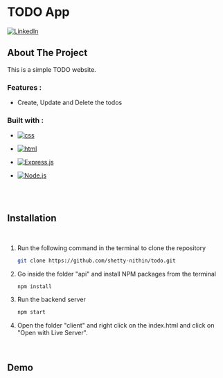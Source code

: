 # TODO App

[![LinkedIn][linkedin-shield]][linkedin-url]
<br/>

## About The Project
This is a simple TODO website.
<br/>

### Features : 
* Create, Update and Delete the todos

### Built with : 

* [![css][CSS]][css-url]

* [![html][HTML]][html-url]

* [![Express.js][Express.js]][Express-url]

* [![Node.js][Node.js]][Node-url]

<br/>
<br/>

## Installation
<br/>

1. Run the following command in the terminal to clone the repository
   ```sh
   git clone https://github.com/shetty-nithin/todo.git
   ```

2. Go inside the folder "api" and install NPM packages from the terminal
   ```
   npm install
   ```
3. Run the backend server
   ```javascript
   npm start

4. Open the folder "client" and right click on the index.html and click on "Open with Live Server".

<br/>

## Demo



<!-- MARKDOWN LINKS -->
[css]: https://img.shields.io/badge/css-F193D4?style=for-the-badge&logo=css&logoColor=9FCC8D
[css-url]: https://css.com/

[html]: https://img.shields.io/badge/html-D193D4?style=for-the-badge&logo=html&logoColor=4FCC8D
[html-url]: https://html.com/

[linkedin-shield]: https://img.shields.io/badge/-LinkedIn-black.svg?style=for-the-badge&logo=linkedin&colorB=0072b1
[linkedin-url]: https://www.linkedin.com/in/shetty-nithin/

[Express.js]: https://img.shields.io/badge/Express.js-D1D3D4?style=for-the-badge&logo=express&logoColor=4FC08D
[Express-url]: https://expressjs.com/

[Node.js]: https://img.shields.io/badge/Node.js-215732?style=for-the-badge&logo=nodedotjs&logoColor=61DAFB
[Node-url]: https://nodejs.org/en/

